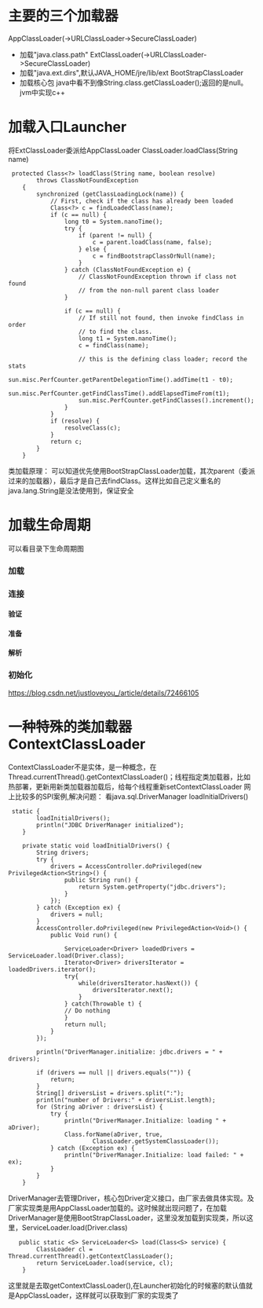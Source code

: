 # 主要的三个加载器
AppClassLoader(->URLClassLoader->SecureClassLoader)
- 加载"java.class.path"
ExtClassLoader(->URLClassLoader->SecureClassLoader)
- 加载"java.ext.dirs",默认JAVA_HOME/jre/lib/ext
BootStrapClassLoader
- 加载核心包
java中看不到像String.class.getClassLoader();返回的是null。jvm中实现c++
# 加载入口Launcher
将ExtClassLoader委派给AppClassLoader
ClassLoader.loadClass(String name)
```
 protected Class<?> loadClass(String name, boolean resolve)
        throws ClassNotFoundException
    {
        synchronized (getClassLoadingLock(name)) {
            // First, check if the class has already been loaded
            Class<?> c = findLoadedClass(name);
            if (c == null) {
                long t0 = System.nanoTime();
                try {
                    if (parent != null) {
                        c = parent.loadClass(name, false);
                    } else {
                        c = findBootstrapClassOrNull(name);
                    }
                } catch (ClassNotFoundException e) {
                    // ClassNotFoundException thrown if class not found
                    // from the non-null parent class loader
                }

                if (c == null) {
                    // If still not found, then invoke findClass in order
                    // to find the class.
                    long t1 = System.nanoTime();
                    c = findClass(name);

                    // this is the defining class loader; record the stats
                    sun.misc.PerfCounter.getParentDelegationTime().addTime(t1 - t0);
                    sun.misc.PerfCounter.getFindClassTime().addElapsedTimeFrom(t1);
                    sun.misc.PerfCounter.getFindClasses().increment();
                }
            }
            if (resolve) {
                resolveClass(c);
            }
            return c;
        }
    }
```
类加载原理：
可以知道优先使用BootStrapClassLoader加载，其次parent（委派过来的加载器），最后才是自己去findClass。这样比如自己定义重名的java.lang.String是没法使用到，保证安全

# 加载生命周期
可以看目录下生命周期图
### 加载
### 连接
#### 验证
#### 准备
#### 解析
### 初始化
https://blog.csdn.net/justloveyou_/article/details/72466105

# 一种特殊的类加载器 ContextClassLoader
ContextClassLoader不是实体，是一种概念，在Thread.currentThread().getContextClassLoader()；线程指定类加载器，比如热部署，更新用新类加载器加载后，给每个线程重新setContextClassLoader
网上比较多的SPI案例,解决问题：
看java.sql.DriverManager loadInitialDrivers()
```
 static {
        loadInitialDrivers();
        println("JDBC DriverManager initialized");
    }

    private static void loadInitialDrivers() {
        String drivers;
        try {
            drivers = AccessController.doPrivileged(new PrivilegedAction<String>() {
                public String run() {
                    return System.getProperty("jdbc.drivers");
                }
            });
        } catch (Exception ex) {
            drivers = null;
        }
        AccessController.doPrivileged(new PrivilegedAction<Void>() {
            public Void run() {

                ServiceLoader<Driver> loadedDrivers = ServiceLoader.load(Driver.class);
                Iterator<Driver> driversIterator = loadedDrivers.iterator();
                try{
                    while(driversIterator.hasNext()) {
                        driversIterator.next();
                    }
                } catch(Throwable t) {
                // Do nothing
                }
                return null;
            }
        });

        println("DriverManager.initialize: jdbc.drivers = " + drivers);

        if (drivers == null || drivers.equals("")) {
            return;
        }
        String[] driversList = drivers.split(":");
        println("number of Drivers:" + driversList.length);
        for (String aDriver : driversList) {
            try {
                println("DriverManager.Initialize: loading " + aDriver);
                Class.forName(aDriver, true,
                        ClassLoader.getSystemClassLoader());
            } catch (Exception ex) {
                println("DriverManager.Initialize: load failed: " + ex);
            }
        }
    }

```
DriverManager去管理Driver，核心包Driver定义接口，由厂家去做具体实现。及厂家实现类是用AppClassLoader加载的。这时候就出现问题了，在加载DriverManager是使用BootStrapClassLoader，这里没发加载到实现类，所以这里，ServiceLoader.load(Driver.class)
```
   public static <S> ServiceLoader<S> load(Class<S> service) {
        ClassLoader cl = Thread.currentThread().getContextClassLoader();
        return ServiceLoader.load(service, cl);
    }
```
这里就是去取getContextClassLoader(),在Launcher初始化的时候塞的默认值就是AppClassLoader，这样就可以获取到厂家的实现类了










